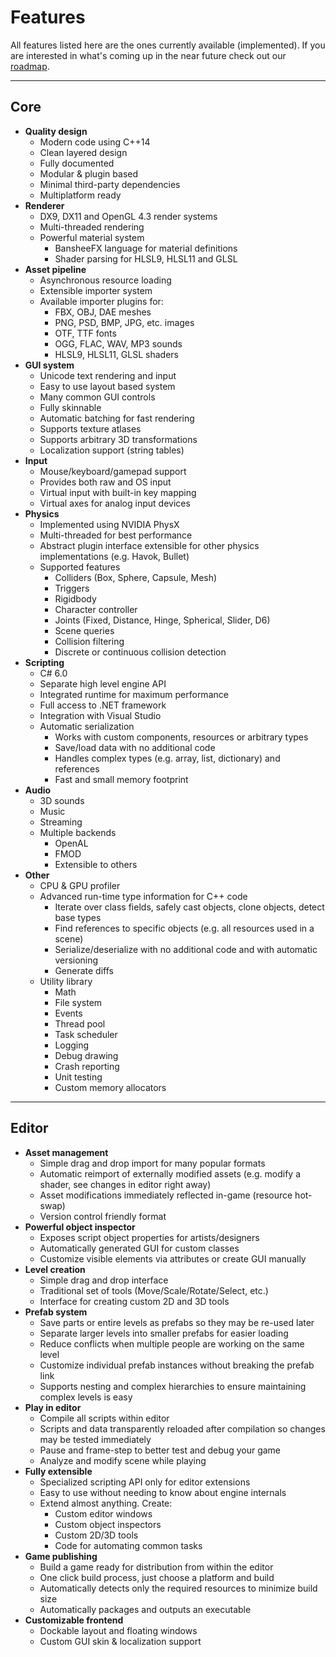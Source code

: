 # Features

All features listed here are the ones currently available (implemented). If you are interested in what's coming up in the near future check out our [roadmap](roadmap.md).
  
---------------------------------------------------  
  
## Core
* __Quality design__
  * Modern code using C++14
  * Clean layered design
  * Fully documented
  * Modular & plugin based
  * Minimal third-party dependencies
  * Multiplatform ready
* __Renderer__
  * DX9, DX11 and OpenGL 4.3 render systems
  * Multi-threaded rendering
  * Powerful material system
    * BansheeFX language for material definitions
    * Shader parsing for HLSL9, HLSL11 and GLSL
* __Asset pipeline__
  * Asynchronous resource loading
  * Extensible importer system
  * Available importer plugins for:
    * FBX, OBJ, DAE meshes
    * PNG, PSD, BMP, JPG, etc. images
    * OTF, TTF fonts
	* OGG, FLAC, WAV, MP3 sounds
    * HLSL9, HLSL11, GLSL shaders
* __GUI system__
  * Unicode text rendering and input
  * Easy to use layout based system
  * Many common GUI controls
  * Fully skinnable
  * Automatic batching for fast rendering
  * Supports texture atlases
  * Supports arbitrary 3D transformations
  * Localization support (string tables)
* __Input__
  * Mouse/keyboard/gamepad support
  * Provides both raw and OS input
  * Virtual input with built-in key mapping
  * Virtual axes for analog input devices
* __Physics__
  * Implemented using NVIDIA PhysX
  * Multi-threaded for best performance
  * Abstract plugin interface extensible for other physics implementations (e.g. Havok, Bullet)
  * Supported features
    * Colliders (Box, Sphere, Capsule, Mesh)
    * Triggers
    * Rigidbody
    * Character controller
    * Joints (Fixed, Distance, Hinge, Spherical, Slider, D6)
	* Scene queries
	* Collision filtering
	* Discrete or continuous collision detection
* __Scripting__
  * C# 6.0
  * Separate high level engine API
  * Integrated runtime for maximum performance
  * Full access to .NET framework
  * Integration with Visual Studio
  * Automatic serialization
	* Works with custom components, resources or arbitrary types
	* Save/load data with no additional code
	* Handles complex types (e.g. array, list, dictionary) and references
	* Fast and small memory footprint
* __Audio__
  * 3D sounds
  * Music
  * Streaming
  * Multiple backends
    * OpenAL
	* FMOD
	* Extensible to others
* __Other__
  * CPU & GPU profiler
  * Advanced run-time type information for C++ code
    * Iterate over class fields, safely cast objects, clone objects, detect base types
	* Find references to specific objects (e.g. all resources used in a scene)
	* Serialize/deserialize with no additional code and with automatic versioning
	* Generate diffs
  * Utility library
    * Math
	* File system
    * Events
	* Thread pool
    * Task scheduler
    * Logging
	* Debug drawing
	* Crash reporting
	* Unit testing
	* Custom memory allocators

---------------------------------------------------	
	
## Editor
* __Asset management__
  * Simple drag and drop import for many popular formats
  * Automatic reimport of externally modified assets (e.g. modify a shader, see changes in editor right away)
  * Asset modifications immediately reflected in-game (resource hot-swap)
  * Version control friendly format
* __Powerful object inspector__
  * Exposes script object properties for artists/designers
  * Automatically generated GUI for custom classes
  * Customize visible elements via attributes or create GUI manually
* __Level creation__
  * Simple drag and drop interface
  * Traditional set of tools (Move/Scale/Rotate/Select, etc.)
  * Interface for creating custom 2D and 3D tools
* __Prefab system__
  * Save parts or entire levels as prefabs so they may be re-used later
  * Separate larger levels into smaller prefabs for easier loading
  * Reduce conflicts when multiple people are working on the same level
  * Customize individual prefab instances without breaking the prefab link
  * Supports nesting and complex hierarchies to ensure maintaining complex levels is easy
* __Play in editor__
  * Compile all scripts within editor
  * Scripts and data transparently reloaded after compilation so changes may be tested immediately
  * Pause and frame-step to better test and debug your game
  * Analyze and modify scene while playing
* __Fully extensible__
  * Specialized scripting API only for editor extensions
  * Easy to use without needing to know about engine internals
  * Extend almost anything. Create:
	* Custom editor windows
	* Custom object inspectors
	* Custom 2D/3D tools
	* Code for automating common tasks
* __Game publishing__
  * Build a game ready for distribution from within the editor
  * One click build process, just choose a platform and build
  * Automatically detects only the required resources to minimize build size
  * Automatically packages and outputs an executable
* __Customizable frontend__
  * Dockable layout and floating windows
  * Custom GUI skin & localization support